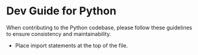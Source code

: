 # Dev Guide for Python

When contributing to the Python codebase, please follow these guidelines to ensure consistency and maintainability.

- Place import statements at the top of the file.
